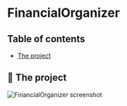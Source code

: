 # FinancialOrganizer

## Table of contents
- [The project](#-the-project)

## 📂 The project
<img src="./github/assets/screenshot.png" alt="FinancialOrganizer screenshot" title="FinancialOrganizer" />
